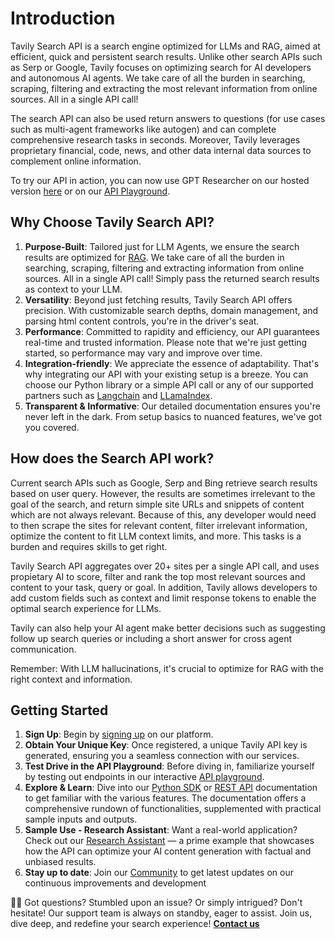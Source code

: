 # Introduction

Tavily Search API is a search engine optimized for LLMs and RAG, aimed at efficient, quick and persistent search results. Unlike other search APIs such as Serp or Google, Tavily focuses on optimizing search for AI developers and autonomous AI agents. We take care of all the burden in searching, scraping, filtering and extracting the most relevant information from online sources. All in a single API call! 

The search API can also be used return answers to questions (for use cases such as multi-agent frameworks like autogen) and can complete comprehensive research tasks in seconds. Moreover, Tavily leverages proprietary financial, code, news, and other data internal data sources to complement online information. 

To try our API in action, you can now use GPT Researcher on our hosted version [here](https://app.tavily.com/chat) or on our [API Playground](https://app.tavily.com/playground).

## Why Choose Tavily Search API?

1. **Purpose-Built**: Tailored just for LLM Agents, we ensure the search results are optimized for [RAG](https://towardsdatascience.com/retrieval-augmented-generation-intuitively-and-exhaustively-explain-6a39d6fe6fc9). We take care of all the burden in searching, scraping, filtering and extracting information from online sources. All in a single API call! Simply pass the returned search results as context to your LLM.
2. **Versatility**: Beyond just fetching results, Tavily Search API offers precision. With customizable search depths, domain management, and parsing html content controls, you're in the driver's seat.
3. **Performance**: Committed to rapidity and efficiency, our API guarantees real-time and trusted information. Please note that we're just getting started, so performance may vary and improve over time.
4. **Integration-friendly**: We appreciate the essence of adaptability. That's why integrating our API with your existing setup is a breeze. You can choose our Python library or a simple API call or any of our supported partners such as [Langchain](https://python.langchain.com/docs/integrations/tools/tavily_search) and [LLamaIndex](https://llamahub.ai/l/tools-tavily).
5. **Transparent & Informative**: Our detailed documentation ensures you're never left in the dark. From setup basics to nuanced features, we've got you covered.

## How does the Search API work?
Current search APIs such as Google, Serp and Bing retrieve search results based on user query. However, the results are sometimes irrelevant to the goal of the search, and return simple site URLs and snippets of content which are not always relevant. Because of this, any developer would need to then scrape the sites for relevant content, filter irrelevant information, optimize the content to fit LLM context limits, and more. This tasks is a burden and requires skills to get right.

Tavily Search API aggregates over 20+ sites per a single API call, and uses propietary AI to score, filter and rank the top most relevant sources and content to your task, query or goal. 
In addition, Tavily allows developers to add custom fields such as context and limit response tokens to enable the optimal search experience for LLMs.

Tavily can also help your AI agent make better decisions such as suggesting follow up search queries or including a short answer for cross agent communication.

Remember: With LLM hallucinations, it's crucial to optimize for RAG with the right context and information.

## Getting Started
1. **Sign Up**: Begin by [signing up](https://app.tavily.com) on our platform.
2. **Obtain Your Unique Key**: Once registered, a unique Tavily API key is generated, ensuring you a seamless connection with our services.
3. **Test Drive in the API Playground**: Before diving in, familiarize yourself by testing out endpoints in our interactive [API playground](https://app.tavily.com/playground). 
4. **Explore & Learn**: Dive into our [Python SDK](/docs/tavily-api/python-sdk) or [REST API](/docs/tavily-api/rest_api) documentation to get familiar with the various features. The documentation offers a comprehensive rundown of functionalities, supplemented with practical sample inputs and outputs.
5. **Sample Use - Research Assistant**: Want a real-world application? Check out our [Research Assistant](https://app.tavily.com/chat) — a prime example that showcases how the API can optimize your AI content generation with factual and unbiased results.
6. **Stay up to date**: Join our [Community](https://discord.gg/rkYFaa8yHy) to get latest updates on our continuous improvements and development

🙋‍♂️ Got questions? Stumbled upon an issue? Or simply intrigued? Don't hesitate! Our support team is always on standby, eager to assist. Join us, dive deep, and redefine your search experience! **[Contact us](mailto:support@tavily.com)**
